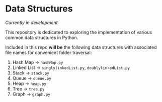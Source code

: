 # Data Structures
*Currently in development*

This repository is dedicated to exploring the implementation of various common data structures in Python.

Included in this repo **will be** the following data structures with associated file names for convenient folder traversal:
  1. Hash Map → ```hashMap.py```
  2. Linked List → ```singlylinkedList.py```, ```doublylinkedList.py```
  4. Stack -> ```stack.py```
  5. Queue -> ```queue.py```
  6. Heap → ```heap.py``` 
  7. Tree → ```tree.py```
  8. Graph → ```graph.py```
